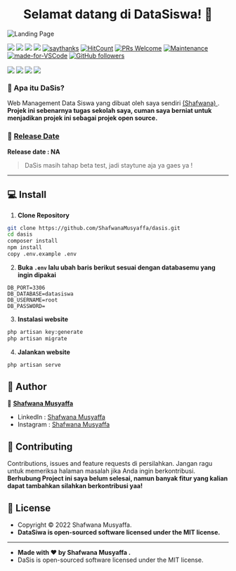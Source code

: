 <h1 align="center">Selamat datang di DataSiswa! 👋</h1>

![Landing Page](https://github.com/ShafwanaMusyaffa/dasis/blob/main/public/assets/dasis.png?raw=true)

[![](https://img.shields.io/github/issues/ShafwanaMusyaffa/dasis?style=flat-square)](https://img.shields.io/github/issues/ShafwanaMusyaffa/dasis?style=flat-square) ![](https://img.shields.io/github/stars/ShafwanaMusyaffa/dasis?style=flat-square)
![](https://img.shields.io/github/forks/ShafwanaMusyaffa/dasis?style=flat-square) ![](https://img.shields.io/github/license/ShafwanaMusyaffa/dasis?style=flat-square) [![saythanks](https://img.shields.io/badge/say-thanks-ff69b4.svg?style=flat-square)](https://saythanks.io/to/zaidanline67%40gmail.com) [![HitCount](http://hits.dwyl.com/ShafwanaMusyaffa/https://github.com/ShafwanaMusyaffa/dasis.svg)](http://hits.dwyl.com/ShafwanaMusyaffa/https://github.com/ShafwanaMusyaffa/dasis)  [![PRs Welcome](https://img.shields.io/badge/PRs-welcome-brightgreen.svg?style=flat-square)](http://makeapullrequest.com) [![Maintenance](https://img.shields.io/badge/Maintained%3F-yes-green.svg?style=flat-square)](https://GitHub.com/Naereen/StrapDown.js/graphs/commit-activity) [![made-for-VSCode](https://img.shields.io/badge/Made%20for-VSCode-1f425f.svg?style=flat-square)](https://code.visualstudio.com/) [![GitHub followers](https://img.shields.io/github/followers/ShafwanaMusyaffa.svg?style=flat-square&label=Follow&maxAge=2592000)](https://github.com/zuramai?tab=followers)

<p align="center">
	
<img align="center" src="http://ForTheBadge.com/images/badges/built-with-love.svg"> <img align="center" src="http://ForTheBadge.com/images/badges/uses-html.svg"> <img align="center" src="http://ForTheBadge.com/images/badges/makes-people-smile.svg"> <img align="center" src="http://ForTheBadge.com/images/badges/built-by-developers.svg">

</p>

### 🤔 Apa itu DaSis?
Web Management Data Siswa yang dibuat oleh saya sendiri <a href="https://github.com/ShafwanaMusyaffa"> (Shafwana) </a>. **Projek ini sebenarnya tugas sekolah saya, cuman saya berniat untuk menjadikan projek ini sebagai projek open source.**

### 📆 <a href="http://syauqi.js.org/">Release Date</a>
**Release date : NA**
> DaSis masih tahap beta test, jadi staytune aja ya gaes ya !

------------

## 💻 Install

1. **Clone Repository**
```bash
git clone https://github.com/ShafwanaMusyaffa/dasis.git
cd dasis
composer install
npm install
copy .env.example .env
```

2. **Buka ```.env``` lalu ubah baris berikut sesuai dengan databasemu yang ingin dipakai**
```
DB_PORT=3306
DB_DATABASE=datasiswa
DB_USERNAME=root
DB_PASSWORD=
```

3. **Instalasi website**
```bash
php artisan key:generate
php artisan migrate
```

4. **Jalankan website**
```bash
php artisan serve
```

## 🧑 Author

👤 <a href="https://www.instagram.com/wanabeingnervous"> **Shafwana Musyaffa**</a>
- LinkedIn : <a href="https://www.linkedin.com/in/shafwana-musyaffa/"> Shafwana Musyaffa</a>
- Instagram : <a href="https://www.instagram.com/wanabeingnervous"> Shafwana Musyaffa</a>

## 🤝 Contributing
Contributions, issues and feature requests di persilahkan.
Jangan ragu untuk memeriksa halaman masalah jika Anda ingin berkontribusi. **Berhubung Project ini saya belum selesai, namun banyak fitur yang kalian dapat tambahkan silahkan berkontribusi yaa!**


## 📝 License
- Copyright © 2022 Shafwana Musyaffa.
- **DataSiwa is open-sourced software licensed under the MIT license.**

------------

- **Made with ❤️ by Shafwana Musyaffa .**
- DaSis is open-sourced software licensed under the MIT license.
